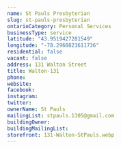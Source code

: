 ```yaml
---
name: St Pauls Presbyterian
slug: st-pauls-presbyterian
ontarioCategory: Personal Services
businessType: service
latitude: "43.9519427281549"
longitude: "-78.2968823611736"
residential: false
vacant: false
address: 131 Walton Street
title: Walton-131
phone:
website:
facebook:
instagram:
twitter:
ownerName: St Pauls
mailingList: stpauls.1305@gmail.com
buildingOwner:
buildingMailingList:
storefront: 131-Walton-StPauls.webp
---
```


